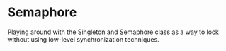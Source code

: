 # Semaphore

Playing around with the Singleton and Semaphore class as a way to lock without using low-level synchronization techniques.
